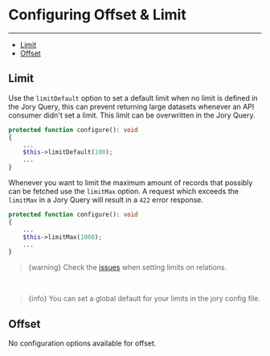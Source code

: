 # Configuring Offset & Limit

---

- [Limit](#limit)
- [Offset](#offset)

<a name="limit"></a>
## Limit
Use the ```limitDefault``` option to set a default limit when no limit is defined in the Jory Query, this can prevent returning large datasets whenever an API consumer didn't set a limit. This limit can be overwritten in the Jory Query.
```php
protected function configure(): void
{
    ...
    $this->limitDefault(100);
    ...
}
```

Whenever you want to limit the maximum amount of records that possibly can be fetched use the ```limitMax``` option. A request which exceeds the ```limitMax``` in a Jory Query will result in a ```422``` error response.
```php
protected function configure(): void
{
    ...
    $this->limitMax(1000);
    ...
}
```

> {warning} Check the [issues](/{{route}}/{{version}}/known_issues#relation-limits) when setting limits on relations.  

&nbsp;
> {info} You can set a global default for your limits in the jory config file.

<a name="offset"></a>
## Offset
No configuration options available for offset.
